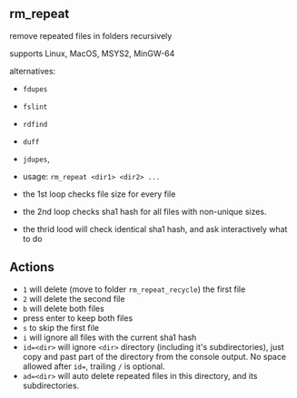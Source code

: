 ## rm_repeat
remove repeated files in folders recursively

supports Linux, MacOS, MSYS2, MinGW-64

alternatives:
* `fdupes`
* `fslint`
* `rdfind`
* `duff`
* `jdupes`, 

* usage: `rm_repeat <dir1> <dir2> ...`
* the 1st loop checks file size for every file
* the 2nd loop checks sha1 hash for all files with non-unique sizes.
* the thrid lood will check identical sha1 hash, and ask interactively what to do

## Actions
* `1` will delete (move to folder `rm_repeat_recycle`) the first file
* `2` will delete the second file
* `b` will delete both files
* press enter to keep both files
* `s` to skip the first file
* `i` will ignore all files with the current sha1 hash
* `id=<dir>` will ignore `<dir>` directory (including it's subdirectories), just copy and past part of the directory from the console output. No space allowed after `id=`, trailing `/` is optional.
* `ad=<dir>` will auto delete repeated files in this directory, and its subdirectories.
